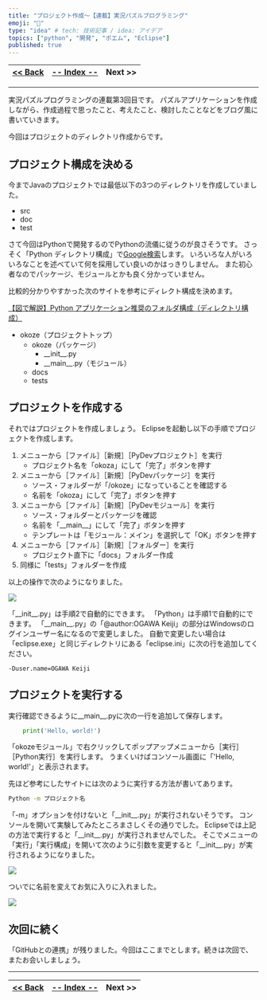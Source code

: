 ```yaml
---
title: "プロジェクト作成～【連載】実況パズルプログラミング"
emoji: "👻"
type: "idea" # tech: 技術記事 / idea: アイデア
topics: ["python", "開発", "ポエム", "Eclipse"]
published: true
---
```

| [<< Back](https://zenn.dev/ogwk/articles/ppb240319py_install) | [-- Index --](https://zenn.dev/ogwk/articles/ppb000000contents) | Next >> |
| ---- | ---- | ---- |

-----
実況パズルプログラミングの連載第3回目です。 パズルアプリケーションを作成しながら、作成過程で思ったこと、考えたこと、検討したことなどをブログ風に書いていきます。

今回はプロジェクトのディレクトリ作成からです。

## プロジェクト構成を決める

今までJavaのプロジェクトでは最低以下の3つのディレクトリを作成していました。

- src
- doc
- test

さて今回はPythonで開発するのでPythonの流儀に従うのが良さそうです。 さっそく「Python ディレクトリ構成」で[Google検索](https://www.google.com/search?q=python+%E3%83%87%E3%82%A3%E3%83%AC%E3%82%AF%E3%83%88%E3%83%AA%E6%A7%8B%E6%88%90)します。 いろいろな人がいろいろなことを述べていて何を採用してい良いのかはっきりしません。 また初心者なのでパッケージ、モジュールとかも良く分かっていません。

比較的分かりやすかった次のサイトを参考にディレクト構成を決めます。

[【図で解説】Python アプリケーション推奨のフォルダ構成（ディレクトリ構成）](https://resanaplaza.com/2021/07/17/%E3%80%90%E5%9B%B3%E3%81%A7%E8%A7%A3%E8%AA%AC%E3%80%91python-%E3%82%A2%E3%83%97%E3%83%AA%E3%82%B1%E3%83%BC%E3%82%B7%E3%83%A7%E3%83%B3%E6%8E%A8%E5%A5%A8%E3%81%AE%E3%83%95%E3%82%A9%E3%83%AB%E3%83%80/)

- okoze（プロジェクトトップ）
    - okoze（パッケージ）
        - \_\_init\_\_.py
        - \_\_main\_\_.py（モジュール）
    - docs
    - tests

## プロジェクトを作成する

それではプロジェクトを作成しましょう。 Eclipseを起動し以下の手順でプロジェクトを作成します。

1. メニューから［ファイル］［新規］［PyDevプロジェクト］を実行
    - プロジェクト名を「okoza」にして「完了」ボタンを押す
1. メニューから［ファイル］［新規］［PyDevパッケージ］を実行
    - ソース・フォルダーが「/okoze」になっていることを確認する
    - 名前を「okoza」にして「完了」ボタンを押す
1. メニューから［ファイル］［新規］［PyDevモジュール］を実行
    - ソース・フォルダーとパッケージを確認
    - 名前を「\_\_main\_\_」にして「完了」ボタンを押す
    - テンプレートは「モジュール：メイン」を選択して「OK」ボタンを押す
1. メニューから［ファイル］［新規］［フォルダー］を実行
    - プロジェクト直下に「docs」フォルダー作成
1. 同様に「tests」フォルダーを作成

以上の操作で次のようになりました。

![](https://i.gyazo.com/1f2ac9cc5ad6dcf2eefa469c3c10d1fa.png)

「\_\_init\_\_.py」は手順2で自動的にできます。 「Python」は手順1で自動的にできます。 「\_\_main\_\_.py」の「@author:OGAWA Keiji」の部分はWindowsのログインユーザー名になるので変更しました。 自動で変更したい場合は「eclipse.exe」と同じディレクトリにある「eclipse.ini」に次の行を追加してください。

```
-Duser.name=OGAWA Keiji
```

## プロジェクトを実行する

実行確認できるように\_\_main\_\_.pyに次の一行を追加して保存します。

```python
    print('Hello, world!')
```

「okozeモジュール」で右クリックしてポップアップメニューから［実行］［Python実行］を実行します。 うまくいけばコンソール画面に「'Hello, world!'」と表示されます。

先ほど参考にしたサイトには次のように実行する方法が書いてあります。

```sh
Python -m プロジェクト名
```

「-m」オプションを付けないと「\_\_init\_\_.py」が実行されないそうです。 コンソールを開いて実験してみたところまさしくその通りでした。 Eclipseでは上記の方法で実行すると「\_\_init\_\_.py」が実行されませんでした。 そこでメニューの「実行」「実行構成」を開いて次のように引数を変更すると「\_\_init\_\_.py」が実行されるようになりました。

![](https://i.gyazo.com/bbf6754465633f4f058872aaa7861ace.png)

ついでに名前を変えてお気に入りに入れました。

![](https://i.gyazo.com/d91ebf64de375530417b0b9e4568f959.png)

## 次回に続く

「GitHubとの連携」が残りました。今回はここまでとします。続きは次回で、またお会いしましょう。

-----
| [<< Back](https://zenn.dev/ogwk/articles/ppb240319py_install) | [-- Index --](https://zenn.dev/ogwk/articles/ppb000000contents) | Next >> |
| ---- | ---- | ---- |

